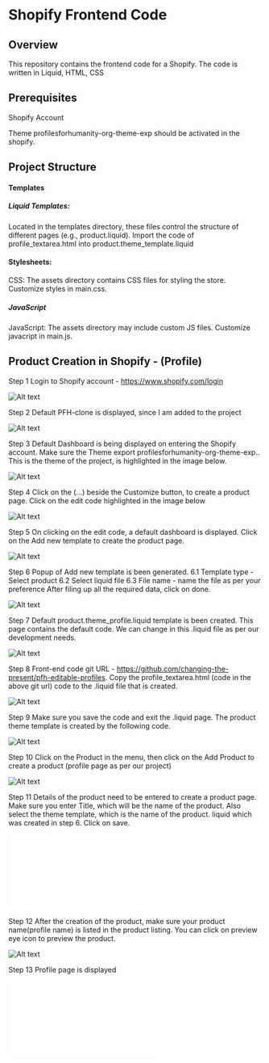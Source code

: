 # Shopify Frontend Code

## Overview

This repository contains the frontend code for a Shopify. The code is written in Liquid, HTML, CSS

## Prerequisites

Shopify Account

Theme profilesforhumanity-org-theme-exp should be activated in the shopify.

## Project Structure

#### Templates

##### Liquid Templates:

Located in the templates directory, these files control the structure of different pages (e.g., product.liquid).
Import the code of profile_textarea.html into product.theme_template.liquid

#### Stylesheets:

CSS: The assets directory contains CSS files for styling the store. Customize styles in main.css.

##### JavaScript

JavaScript: The assets directory may include custom JS files. Customize javacript in main.js.

## Product Creation in Shopify - (Profile)

Step 1
Login to Shopify account - https://www.shopify.com/login

![Alt text](/images/product/login_step1.png?raw=true "Optional Title")

Step 2
Default PFH-clone is displayed, since I am added to the project

![Alt text](/images/product/login_selection_step2.png?raw=true "Optional Title")

Step 3
Default Dashboard is being displayed on entering the Shopify account. Make sure the Theme export profilesforhumanity-org-theme-exp.. This is the theme of the project, is highlighted in the image below.

![Alt text](/images/product/Online_Store_theme_selection_step3.png?raw=true "Optional Title")

Step 4
Click on the (...) beside the Customize button, to create a product page. Click on the edit code highlighted in the image below

![Alt text](/images/product/Edit_code_menu_step4.png?raw=true "Optional Title")

Step 5
On clicking on the edit code, a default dashboard is displayed. Click on the Add new template to create the product page.

![Alt text](/images/product/Edit_Code_dashboard_display_step5.png?raw=true "Optional Title")

Step 6
Popup of Add new template is been generated.
6.1 Template type - Select product
6.2 Select liquid file
6.3 File name - name the file as per your preference
After filing up all the required data, click on done.

![Alt text](/images/product/Edit_Code_Product_Creation_Step6.png?raw=true "Optional Title")

Step 7
Default product.theme_profile.liquid template is been created. This page contains the default code. We can change in this .liquid file as per our development needs.

![Alt text](/images/product/Default_Product_theme_page_step7.png?raw=true "Optional Title")

Step 8
Front-end code git URL - https://github.com/changing-the-present/pfh-editable-profiles.
Copy the profile_textarea.html (code in the above git url) code to the .liquid file that is created.

![Alt text](/images/product/Edit_Code_product_code_git_step8.png?raw=true "Optional Title")

Step 9
Make sure you save the code and exit the .liquid page. The product theme template is created by the following code.

![Alt text](/images/product/Edit_Code_exit_step9.png?raw=true "Optional Title")

Step 10
Click on the Product in the menu, then click on the Add Product to create a product (profile page as per our project)

![Alt text](/images/product/Default_Product_display_step10.png?raw=true "Optional Title")

Step 11
Details of the product need to be entered to create a product page. Make sure you enter Title, which will be the name of the product. Also select the theme template, which is the name of the product. liquid which was created in step 6. Click on save.

![Alt text](/images/product/Product_theme_selection_step11.pdf?raw=true "Optional Title")

Step 12
After the creation of the product, make sure your product name(profile name) is listed in the product listing. You can click on preview eye icon to preview the product.

![Alt text](/images/product/Emma_Will_Product_display_step12.png?raw=true "Optional Title")

Step 13
Profile page is displayed

![Alt text](/images/product/Emma_will_product_layout_step13.pdf?raw=true "Optional Title")

